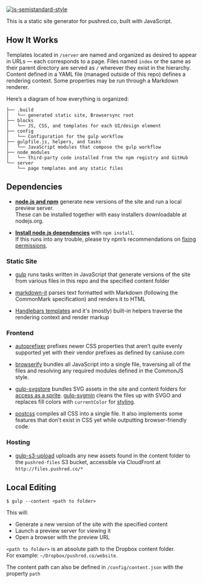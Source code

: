 [![js-semistandard-style](https://img.shields.io/badge/code%20style-semistandard-brightgreen.svg?style=flat-square)](https://github.com/Flet/semistandard)

This is a static site generator for pushred.co, built with JavaScript.


How It Works
------------

Templates located in `/server` are named and organized as desired to appear in URLs — each corresponds to a page. Files named `index` or the same as their parent directory are served as `/` wherever they exist in the hierarchy. Content defined in a YAML file (managed outside of this repo) defines a rendering context. Some properties may be run through a Markdown renderer.

Here’s a diagram of how everything is organized:

```
├── .build
│   └── generated static site, Browsersync root
├── blocks
│   └── JS, CSS, and templates for each UI/design element
├── config
│   └── Configuration for the gulp workflow
├── gulpfile.js, helpers, and tasks
│   └── JavaScript modules that compose the gulp workflow
├── node_modules
│   └── third-party code installed from the npm registry and GitHub
└── server
    └── page templates and any static files
```


Dependencies
------------

 - **[node.js and npm][node]** generate new versions of the site and run a local preview server.<br>
    These can be installed together with easy installers downloadable at nodejs.org.

 - **[Install node.js dependencies][npm]** with `npm install`.<br>
    If this runs into any trouble, please try npm’s recommendations on [fixing permissions][npm-permissions].

### Static Site

 - [gulp][gulp] runs tasks written in JavaScript that generate versions of the site from various files in this repo and the specified content folder

 - [markdown-it][markdown-it] parses text formatted with Markdown (following the CommonMark specification) and renders it to HTML

 - [Handlebars templates][handlebars] and it's (mostly) built-in helpers traverse the rendering context and render markup

### Frontend

 - [autoprefixer][autoprefixer] prefixes newer CSS properties that aren’t quite evenly supported yet with their vendor prefixes as defined by caniuse.com

 - [browserify][browserify] bundles all JavaScript into a single file, traversing all of the files and resolving any required modules defined in the CommonJS style.

 - [gulp-svgstore][gulp-svgstore] bundles SVG assets in the site and content folders for [access as a sprite][svg-sprites]. [gulp-svgmin][gulp-svgmin] cleans the files up with SVGO and replaces fill colors with `currentColor` for [styling][svg-styling].

 - [postcss][postcss] compiles all CSS into a single file. It also implements some features that don’t exist in CSS yet while outputting browser-friendly code.

### Hosting

 - [gulp-s3-upload][gulp-s3-upload] uploads any new assets found in the content folder to the `pushred-files` S3 bucket, accessible via CloudFront at `http://files.pushred.co/*`


Local Editing
-------------

```
$ gulp --content <path to folder>
```

This will:

 - Generate a new version of the site with the specified content
 - Launch a preview server for viewing it
 - Open a browser with the preview URL

`<path to folder>` is an absolute path to the Dropbox content folder.<br>
For example: `~/Dropbox/pushred.co/website`.

The content path can also be defined in `/config/content.json` with the property `path`


[autoprefixer]: https://github.com/postcss/autoprefixer
[browserify]: http://browserify.org
[commonmark]: http://commonmark.org
[gulp]: http://gulpjs.com
[gulp-s3-upload]: https://github.com/clineamb/gulp-s3-upload
[gulp-svgmin]: https://github.com/ben-eb/gulp-svgmin
[gulp-svgstore]: https://github.com/w0rm/gulp-svgstore
[markdown-it]: https://github.com/markdown-it/markdown-it
[handlebars]: http://handlebarsjs.com
[svg-sprites]: https://css-tricks.com/svg-symbol-good-choice-icons/
[svg-styling]: http://tympanus.net/codrops/2015/07/16/styling-svg-use-content-css/
[node]: https://nodejs.org
[npm]: https://docs.npmjs.com/getting-started/installing-npm-packages-locally
[npm-permissions]: https://docs.npmjs.com/getting-started/fixing-npm-permissions
[postcss]: https://github.com/postcss/postcss
[yaml]: https://en.wikipedia.org/wiki/YAML
